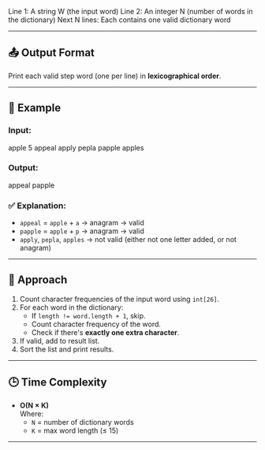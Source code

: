 Line 1: A string W (the input word)
Line 2: An integer N (number of words in the dictionary)
Next N lines: Each contains one valid dictionary word



---

## 📤 Output Format

Print each valid step word (one per line) in **lexicographical order**.

---

## 🧠 Example

### Input:

apple
5
appeal
apply
pepla
papple
apples


### Output:
appeal
papple



### ✅ Explanation:
- `appeal` = `apple` + `a` → anagram → valid  
- `papple` = `apple` + `p` → anagram → valid  
- `apply`, `pepla`, `apples` → not valid (either not one letter added, or not anagram)  

---

## 🚀 Approach

1. Count character frequencies of the input word using `int[26]`.
2. For each word in the dictionary:
   - If `length != word.length + 1`, skip.
   - Count character frequency of the word.
   - Check if there's **exactly one extra character**.
3. If valid, add to result list.
4. Sort the list and print results.

---

## 🕒 Time Complexity

- **O(N × K)**  
  Where:  
  - `N` = number of dictionary words  
  - `K` = max word length (≤ 15)

---